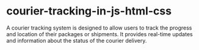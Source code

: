 # courier-tracking-in-js-html-css
A courier tracking system is designed to allow users to track the progress and location of their packages or shipments. It provides real-time updates and information about the status of the courier delivery.
